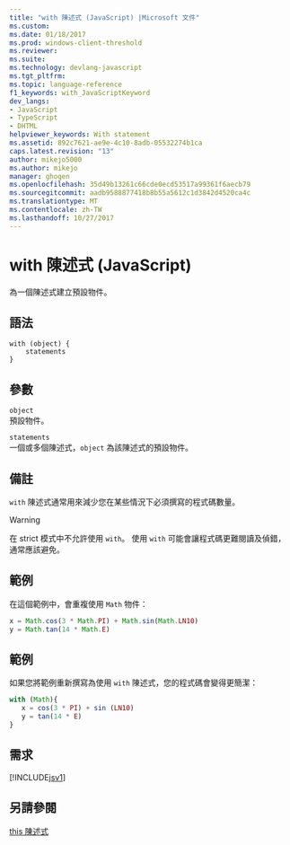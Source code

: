 ```yaml
---
title: "with 陳述式 (JavaScript) |Microsoft 文件"
ms.custom: 
ms.date: 01/18/2017
ms.prod: windows-client-threshold
ms.reviewer: 
ms.suite: 
ms.technology: devlang-javascript
ms.tgt_pltfrm: 
ms.topic: language-reference
f1_keywords: with_JavaScriptKeyword
dev_langs:
- JavaScript
- TypeScript
- DHTML
helpviewer_keywords: With statement
ms.assetid: 892c7621-ae9e-4c10-8adb-05532274b1ca
caps.latest.revision: "13"
author: mikejo5000
ms.author: mikejo
manager: ghogen
ms.openlocfilehash: 35d49b13261c66cde0ecd53517a99361f6aecb79
ms.sourcegitcommit: aadb9588877418b8b55a5612c1d3842d4520ca4c
ms.translationtype: MT
ms.contentlocale: zh-TW
ms.lasthandoff: 10/27/2017
---
```

# <a name="with-statement-javascript"></a>with 陳述式 (JavaScript)
為一個陳述式建立預設物件。  
  
## <a name="syntax"></a>語法  
  
```  
with (object) {  
    statements  
}   
```  
  
## <a name="parameters"></a>參數  
 `object`  
 預設物件。  
  
 `statements`  
 一個或多個陳述式，`object` 為該陳述式的預設物件。  
  
## <a name="remarks"></a>備註  
 `with` 陳述式通常用來減少您在某些情況下必須撰寫的程式碼數量。  
  
> [!WARNING]
>  在 strict 模式中不允許使用 `with`。 使用 `with` 可能會讓程式碼更難閱讀及偵錯，通常應該避免。  
  
## <a name="example"></a>範例  
 在這個範例中，會重複使用 `Math` 物件：  
  
```JavaScript  
x = Math.cos(3 * Math.PI) + Math.sin(Math.LN10)   
y = Math.tan(14 * Math.E)  
```  
  
## <a name="example"></a>範例  
 如果您將範例重新撰寫為使用 `with` 陳述式，您的程式碼會變得更簡潔：  
  
```JavaScript  
with (Math){  
   x = cos(3 * PI) + sin (LN10)    
   y = tan(14 * E)  
}  
```  
  
## <a name="requirements"></a>需求  
 [!INCLUDE[jsv1](../../javascript/misc/includes/jsv1-md.md)]  
  
## <a name="see-also"></a>另請參閱  
 [this 陳述式](../../javascript/reference/this-statement-javascript.md)